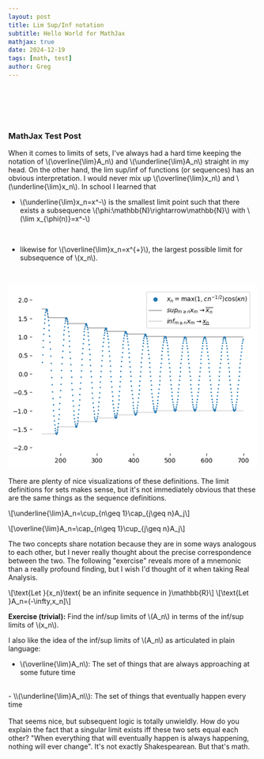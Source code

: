 ```yaml
---
layout: post
title: Lim Sup/Inf notation
subtitle: Hello World for MathJax
mathjax: true
date: 2024-12-19
tags: [math, test]
author: Greg
---
```

<br><br><br><br>

### MathJax Test Post

When it comes to limits of sets, I've always had a hard time keeping the notation of \\(\overline{\lim}A_n\\) and \\(\underline{\lim}A_n\\) straight in my head. On the other hand, the lim sup/inf of functions (or sequences) has an obvious interpretation. I would never mix up \\(\overline{\lim}x_n\\) and \\(\underline{\lim}x_n\\). In school I learned that

- \\(\underline{\lim}x_n=x^-\\) is the smallest limit point such that there exists a subsequence \\(\phi:\mathbb{N}\rightarrow\mathbb{N}\\) with \\(\lim x_{\phi(n)}=x^-\\)
<br>

- likewise for \\(\overline{\lim}x_n=x^{+}\\), the largest possible limit for subsequence of \\(x_n\\).
<br>

![limsupinf_sequence](/assets/img/2024-12-19-infsupmathjax.png)

There are plenty of nice visualizations of these definitions. The limit definitions for sets makes sense, but it's not immediately obvious that these are the same things as the sequence definitions.

\\[\underline{\lim}A_n=\cup_{n\geq 1}\cap_{j\geq n}A_j\\]

\\[\overline{\lim}A_n=\cap_{n\geq 1}\cup_{j\geq n}A_j\\]

The two concepts share notation because they are in some ways analogous to each other, but I never really thought about the precise
correspondence between the two. The following "exercise" reveals more of a mnemonic than a really profound finding, but I wish I'd thought of it when taking Real Analysis.

\\[\text{Let }\{x_n\}\text{ be an infinite sequence in }\mathbb{R}\\]
\\[\text{Let }A_n=(-\infty,x_n]\\]

**Exercise (trivial):** Find the inf/sup limits of \\(A_n\\) in terms of the inf/sup limits of \\(x_n\\).

I also like the idea of the inf/sup limits of \\(A_n\\) as articulated in plain language:

- \\(\overline{\lim}A_n\\): The set of things that are always approaching at some future time
<br>
- \\(\underline{\lim}A_n\\): The set of things that eventually happen every time
<br>
<br>
That seems nice, but subsequent logic is totally unwieldly. How do you explain the fact that a singular limit exists iff these two sets equal each other? "When everything that will eventually happen is always happening, nothing will ever change". It's not exactly Shakespearean. But that's math.